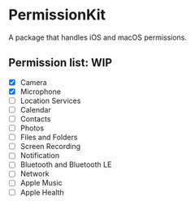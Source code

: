 # PermissionKit

A package that handles iOS and macOS permissions.

## Permission list: WIP

 - [x] Camera
 - [x] Microphone
 - [ ] Location Services
 - [ ] Calendar
 - [ ] Contacts
 - [ ] Photos
 - [ ] Files and Folders
 - [ ] Screen Recording
 - [ ] Notification
 - [ ] Bluetooth and Bluetooth LE
 - [ ] Network
 - [ ] Apple Music
 - [ ] Apple Health

